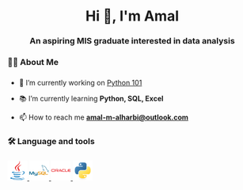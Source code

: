  
###

 
###

<h1 align="center">Hi 👋, I'm Amal</h1>
<h3 align="center">An aspiring MIS graduate interested in data analysis</h3>
 
###

<h3 align="left">👩‍💻  About Me</h3>

 
 ###

- 🔭 I’m currently working on [Python 101](BikeDescriptionProject/satar.py)

- 📚 I’m currently learning **Python, SQL, Excel**

- 📫 How to reach me **amal-m-alharbi@outlook.com**
###
###
###
###

<h3 align="left">🛠 Language and tools</h3>

###

<p align="left"> <a href="https://www.java.com" target="_blank" rel="noreferrer"> <img src="https://raw.githubusercontent.com/devicons/devicon/master/icons/java/java-original.svg" alt="java" width="40" height="40"/> </a> <a href="https://www.mysql.com/" target="_blank" rel="noreferrer"> <img src="https://raw.githubusercontent.com/devicons/devicon/master/icons/mysql/mysql-original-wordmark.svg" alt="mysql" width="40" height="40"/> </a> <a href="https://www.oracle.com/" target="_blank" rel="noreferrer"> <img src="https://raw.githubusercontent.com/devicons/devicon/master/icons/oracle/oracle-original.svg" alt="oracle" width="40" height="40"/> </a> <a href="https://www.python.org" target="_blank" rel="noreferrer"> <img src="https://raw.githubusercontent.com/devicons/devicon/master/icons/python/python-original.svg" alt="python" width="40" height="40"/> </a> </p>


###

 

###

 
###
